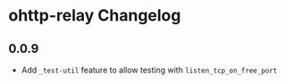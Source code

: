 # ohttp-relay Changelog

## 0.0.9

- Add `_test-util` feature to allow testing with `listen_tcp_on_free_port`
